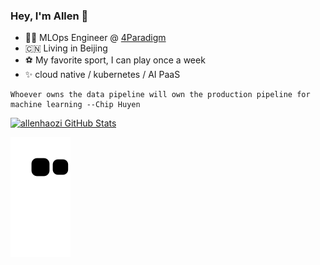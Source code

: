 ### Hey, I'm Allen 👋


- :technologist:  MLOps Engineer @ [4Paradigm](https://www.4paradigm.com)
- :cn:  Living in Beijing
- :soccer:  My favorite sport, I can play once a week
- :sparkles:  cloud native / kubernetes / AI PaaS

```
Whoever owns the data pipeline will own the production pipeline for machine learning --Chip Huyen
```
[![allenhaozi GitHub Stats](https://github-readme-stats.vercel.app/api?username=allenhaozi&show_icons=true&theme=tokyonight)](https://github.com/allenhaozi)

![github contribution grid snake animation](https://raw.githubusercontent.com/allenhaozi/allenhaozi/output/github-contribution-grid-snake.svg)
